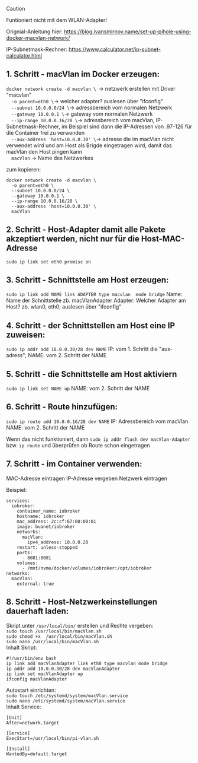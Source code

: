 > [!CAUTION]
> Funtioniert nicht mit dem WLAN-Adapter!

Orignial-Anleitung hier:
https://blog.ivansmirnov.name/set-up-pihole-using-docker-macvlan-network/

IP-Subnetmask-Rechner:
https://www.calculator.net/ip-subnet-calculator.html

## 1. Schritt - macVlan im Docker erzeugen:
`docker network create -d macvlan \ `-> netzwerk erstellen mit Driver "macvlan" <br/>
`  -o parent=eth0 \`-> welcher adapter? auslesen über "ifconfig" <br/>
`  --subnet 10.0.0.0/24 \`-> adressbereich vom normalen Netzwerk <br/>
`  --gateway 10.0.0.1 \`-> gateway vom normalen Netzwerk <br/>
`  --ip-range 10.0.0.16/28 \`-> adressbereich vom macVlan, IP-Subnetmask-Rechner, im Beispiel sind dann die IP-Adressen von .97-126 für die Container frei zu verwenden <br/>
`  --aux-address 'host=10.0.0.30' \`-> adresse die im macVlan nicht verwendet wird und am Host als Brigde eingetragen wird, damit das macVlan den Host pingen kann <br/>
`  macVlan` -> Name des Netzwerkes

zum kopieren:
```
docker network create -d macvlan \
  -o parent=eth0 \
  --subnet 10.0.0.0/24 \
  --gateway 10.0.0.1 \
  --ip-range 10.0.0.16/28 \
  --aux-address 'host=10.0.0.30' \
  macVlan
```

## 2. Schritt - Host-Adapter damit alle Pakete akzeptiert werden, nicht nur für die Host-MAC-Adresse
`sudo ip link set eth0 promisc on`

## 3. Schritt - Schnittstelle am Host erzeugen:
`sudo ip link add NAME link ADAPTER type macvlan  mode bridge`
Name: Name der Schnittstelle zb. macVlanAdapter
Adapter: Welcher Adapter am Host? zb. wlan0, eth0; auslesen über "ifconfig"

## 4. Schritt - der Schnittstellen am Host eine IP zuweisen:
`sudo ip addr add 10.0.0.30/28 dev NAME`
IP: vom 1. Schritt die "aux-adress";
NAME: vom 2. Schritt der NAME

## 5. Schritt - die Schnittstelle am Host aktiviern
`sudo ip link set NAME up`
NAME: vom 2. Schritt der NAME

## 6. Schritt - Route hinzufügen:
`sudo ip route add 10.0.0.16/28 dev NAME`
IP: Adressbereich vom macVlan
NAME: vom 2. Schritt der NAME

Wenn das nicht funktioniert, dann `sudo ip addr flush dev macVlan-Adapter` bzw. `ip route` und überprüfen ob Route schon eingetragen

## 7. Schritt - im Container verwenden:
MAC-Adresse eintragen
IP-Adresse vergeben
Netzwerk eintragen

Beispiel:
```
services:
  iobroker:
    container_name: iobroker
    hostname: iobroker
    mac_address: 2c:cf:67:00:00:01
    image: buanet/iobroker
    networks:
      macVlan:
        ipv4_address: 10.0.0.20
    restart: unless-stopped
    ports:
      - 8081:8081
    volumes:
      - /mnt/nvme/docker/volumes/iobroker:/opt/iobroker
networks:
  macVlan:
    external: true
```

## 8. Schritt - Host-Netzwerkeinstellungen dauerhaft laden:
Skript unter `/usr/local/bin/` erstellen und Rechte vergeben: <br/>
`sudo touch /usr/local/bin/macVlan.sh` <br/>
`sudo chmod +x  /usr/local/bin/macVlan.sh` <br/>
`sudo nano /usr/local/bin/macVlan.sh` <br/>
Inhalt Skript: <br/>
```
#!/usr/bin/env bash
ip link add macVlanAdapter link eth0 type macvlan mode bridge
ip addr add 10.0.0.30/28 dev macVlanAdapter
ip link set macVlanAdapter up
ifconfig macVlanAdapter
```
Autostart einrichten: <br/>
`sudo touch /etc/systemd/system/macVlan.service` <br/>
`sudo nano /etc/systemd/system/macVlan.service` <br/>
Inhalt Service: <br/>
```
[Unit]
After=network.target

[Service]
ExecStart=/usr/local/bin/pi-vlan.sh

[Install]
WantedBy=default.target
```
